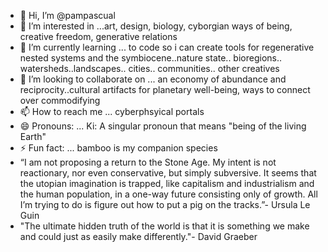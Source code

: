 - 👋 Hi, I’m @pampascual
- 👀 I’m interested in ...art, design, biology, cyborgian ways of being, creative freedom, generative relations
- 🌱 I’m currently learning ... to code so i can create tools for regenerative nested systems and the symbiocene..nature state.. bioregions.. watersheds..landscapes.. cities.. communities.. other creatives
- 💞️ I’m looking to collaborate on ... an economy of abundance and reciprocity..cultural artifacts for planetary well-being, ways to connect over commodifying
- 📫 How to reach me ... cyberphsyical portals
- 😄 Pronouns: ... Ki: A singular pronoun that means "being of the living Earth"
- ⚡ Fun fact: ... bamboo is my companion species
- “I am not proposing a return to the Stone Age. My intent is not reactionary, nor even conservative, but simply subversive. It seems that the utopian imagination is trapped, like capitalism and industrialism and the human population, in a one-way future consisting only of growth. All I’m trying to do is figure out how to put a pig on the tracks.”- Ursula Le Guin
- "The ultimate hidden truth of the world is that it is something we make and could just as easily make differently."- David Graeber                                                                                    
<!---
pampascual/pampascual is a ✨ special ✨ repository because its `README.md` (this file) appears on your GitHub profile.
You can click the Preview link to take a look at your changes.
--->
